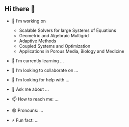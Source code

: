 ## Hi there 👋

<!--
**anaegel/anaegel** is a ✨ _special_ ✨ repository because its `README.md` (this file) appears on your GitHub profile.
Here are some ideas to get you started:
-->


- 🔭 I’m working on
  * Scalable Solvers for large Systems of Equations
  * Geometric and Algebraic Multigrid
  * Adaptive Methods
  * Coupled Systems and Optimization
  * Applications in Porous Media, Biology and Medicine
    
- 🌱 I’m currently learning ...
- 👯 I’m looking to collaborate on ...
- 🤔 I’m looking for help with ...
- 💬 Ask me about ...
- 📫 How to reach me: ...
- 😄 Pronouns: ...
- ⚡ Fun fact: ...

<!--
